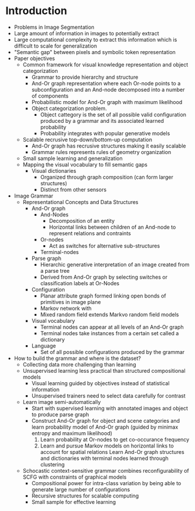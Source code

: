  # Introduction
 - Problems in Image Segmentation
  - Large amount of information in images to potentially extract
  - Large computational complexity to extract this information which is difficult to scale for generalization
  - "Semantic gap" between pixels and symbolic token representation
- Paper objectives
  - Common framework for visual knowledge representation and object categorization
    - Grammar to provide hierarchy and structure
    - And-Or graph representation where each Or-node points to a subconfiguration and an And-node decomposed into a number of components
    - Probabilistic model for And-Or graph with maximum likelihood
    - Object categorization problem.
      - Object cattegory is the set of all possible valid configuration produced by a grammar and its associated learned probability
      - Probability integrates with popular generative models
  - Scalable recrusive top-down/bottom-up computation
    - And-Or graph has recrusive structures making it easily scalable
    - Grammar rules represents rules of geometry organization
  - Small sample learning and generalization
  - Mapping the visual vocabulary to fill semantic gaps
    - Visual dictionaries
      - Organized through graph composition (can form larger structures)
      - Distinct from other sensors
- Image Grammar
  - Representational Concepts and Data Structures
    - And-Or graph
      - And-Nodes
        - Decomposition of an entity
        - Horizontal links between children of an And-node to represent relations and contraints
      - Or-nodes
        - Act as switches for alternative sub-structures
      - Terminal-nodes
    - Parse graph
      - Hierarchic generative interpretation of an image created from a parse tree
      - Derived from And-Or graph by selecting switches or classification labels at Or-Nodes
    - Configuration
      - Planar attribute graph formed linking open bonds of primitives in image plane
      - Markov network with
      - Mixed random field extends Markvo random field models
    - Visual vocabulary 
      - Terminal nodes can appear at all levels of an And-Or graph
      - Terminal nodes take instances from a certain set called a dictionary
    - Language
      - Set of all possible configurations produced by the grammar
- How to build the grammar and where is the dataset?
  - Collecting data more challenging than learning
  - Unsupervised learning less practical than structured compositional models
    - Visual learning guided by objectives instead of statistical information
    - Unsupervised trainers need to select data carefully for contrast
  - Learn image semi-automatically
    - Start with supervised learning with annotated images and object to produce parse graph
    - Construct And-Or graph for object and scene categories and learn probability model of And-Or graph (guided by minimax entropy and maximum likelihood)
      1. Learn probability at Or-nodes to get co-occurance frequency
      2. Learn and pursue Markov models on horizontal links to account for spatial relations
      Learn And-Or graph structures and dictionaries with terminal nodes learned through clustering
  - Schocastic context-sensitive grammar combines reconfigurability of SCFG with constraints of graphical models
    - Compositional power for intra-class variation by being able to generate large number of configurations
    - Recursive structures for scalable computing
    - Small sample for effective learning
